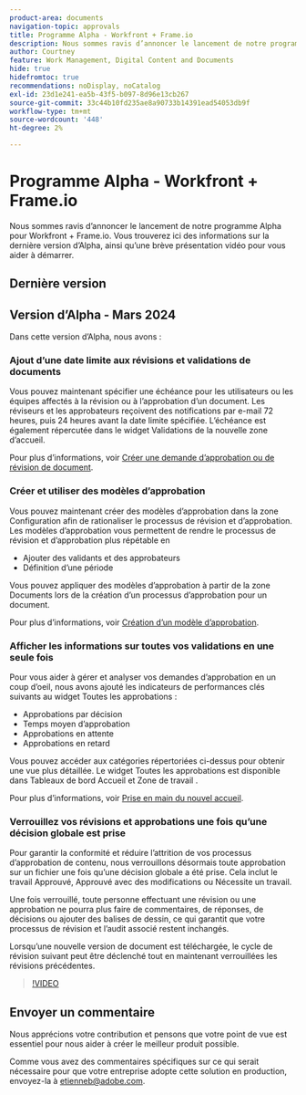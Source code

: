 ```yaml
---
product-area: documents
navigation-topic: approvals
title: Programme Alpha - Workfront + Frame.io
description: Nous sommes ravis d’annoncer le lancement de notre programme Alpha pour Workfront + Frame.io. Vous trouverez ici des informations sur la dernière version d’Alpha, ainsi qu’une brève présentation vidéo pour vous aider à démarrer.
author: Courtney
feature: Work Management, Digital Content and Documents
hide: true
hidefromtoc: true
recommendations: noDisplay, noCatalog
exl-id: 23d1e241-ea5b-43f5-b097-8d96e13cb267
source-git-commit: 33c44b10fd235ae8a90733b14391ead54053db9f
workflow-type: tm+mt
source-wordcount: '448'
ht-degree: 2%

---
```


# Programme Alpha - Workfront + Frame.io

Nous sommes ravis d’annoncer le lancement de notre programme Alpha pour Workfront + Frame.io. Vous trouverez ici des informations sur la dernière version d’Alpha, ainsi qu’une brève présentation vidéo pour vous aider à démarrer.

## Dernière version

## Version d’Alpha - Mars 2024

Dans cette version d’Alpha, nous avons :

### Ajout d’une date limite aux révisions et validations de documents

Vous pouvez maintenant spécifier une échéance pour les utilisateurs ou les équipes affectés à la révision ou à l’approbation d’un document. Les réviseurs et les approbateurs reçoivent des notifications par e-mail 72 heures, puis 24 heures avant la date limite spécifiée. L’échéance est également répercutée dans le widget Validations de la nouvelle zone d’accueil.

Pour plus d’informations, voir [Créer une demande d’approbation ou de révision de document](/help/quicksilver/review-and-approve-work/document-reviews-and-approvals/manage-document-approvals/create-a-document-approval.md).

### Créer et utiliser des modèles d’approbation

Vous pouvez maintenant créer des modèles d’approbation dans la zone Configuration afin de rationaliser le processus de révision et d’approbation. Les modèles d’approbation vous permettent de rendre le processus de révision et d’approbation plus répétable en

* Ajouter des validants et des approbateurs
* Définition d’une période

Vous pouvez appliquer des modèles d’approbation à partir de la zone Documents lors de la création d’un processus d’approbation pour un document.

Pour plus d’informations, voir [Création d’un modèle d’approbation](/help/quicksilver/review-and-approve-work/document-reviews-and-approvals/manage-document-approvals/create-approval-template.md).

### Afficher les informations sur toutes vos validations en une seule fois

Pour vous aider à gérer et analyser vos demandes d’approbation en un coup d’oeil, nous avons ajouté les indicateurs de performances clés suivants au widget Toutes les approbations :

* Approbations par décision
* Temps moyen d’approbation
* Approbations en attente
* Approbations en retard

Vous pouvez accéder aux catégories répertoriées ci-dessus pour obtenir une vue plus détaillée. Le widget Toutes les approbations est disponible dans Tableaux de bord Accueil et Zone de travail .

Pour plus d’informations, voir [Prise en main du nouvel accueil](/help/quicksilver/workfront-basics/using-home/new-home/get-started-with-new-home.md).

### Verrouillez vos révisions et approbations une fois qu’une décision globale est prise

Pour garantir la conformité et réduire l’attrition de vos processus d’approbation de contenu, nous verrouillons désormais toute approbation sur un fichier une fois qu’une décision globale a été prise. Cela inclut le travail Approuvé, Approuvé avec des modifications ou Nécessite un travail.

Une fois verrouillé, toute personne effectuant une révision ou une approbation ne pourra plus faire de commentaires, de réponses, de décisions ou ajouter des balises de dessin, ce qui garantit que votre processus de révision et l’audit associé restent inchangés.

Lorsqu’une nouvelle version de document est téléchargée, le cycle de révision suivant peut être déclenché tout en maintenant verrouillées les révisions précédentes.

>[!VIDEO](https://video.tv.adobe.com/v/3428023/)


## Envoyer un commentaire

Nous apprécions votre contribution et pensons que votre point de vue est essentiel pour nous aider à créer le meilleur produit possible.

Comme vous avez des commentaires spécifiques sur ce qui serait nécessaire pour que votre entreprise adopte cette solution en production, envoyez-la à [etienneb@adobe.com](mailto:etienneb@adobe.com).
